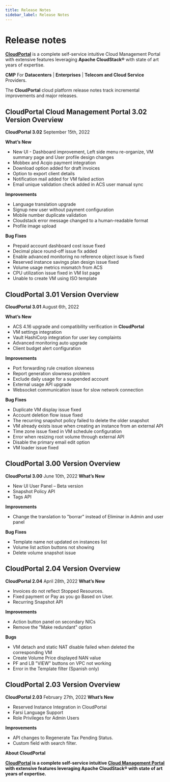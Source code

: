 ```yaml
---
title: Release Notes
sidebar_label: Release Notes
---
```


# Release notes

[**CloudPortal**](https://www.CloudPortal.com/) is a complete self-service intuitive Cloud Management Portal with extensive features leveraging **Apache CloudStack®** with state of art years of expertise.

**CMP** For **Datacenters** | **Enterprises** | **Telecom and Cloud Service** Providers.

The **CloudPortal** cloud platform release notes track incremental improvements and major releases.
## CloudPortal Cloud Management Portal 3.02 Version Overview

**CloudPortal 3.02**
September 15th, 2022

**What’s New**
- New UI - Dashboard improvement, Left side menu re-organize, VM summary page and User profile design changes
- Mobbex and Acqio payment integration
- Download option added for draft invoices
- Option to export client details
- Notification mail added for VM failed action
- Email unique validation check added in ACS user manual sync

**Improvements**
- Language translation upgrade
- Signup new user without payment configuration
- Mobile number duplicate validation
- Cloudstack error message changed to a human-readable format
- Profile image upload 

**Bug Fixes**
- Prepaid account dashboard cost issue fixed
- Decimal place round-off issue fix added
- Enable advanced monitoring no reference object issue is fixed
- Reserved instance savings plan design issue fixed
- Volume usage metrics mismatch from ACS
- CPU utilization issue fixed in VM list page
- Unable to create VM using ISO template

## CloudPortal 3.01 Version Overview

**CloudPortal 3.01**
August 6th, 2022

**What’s New**
- ACS 4.16 upgrade and compatibility verification in **CloudPortal**
- VM settings integration
- Vault HashiCorp integration for user key complaints
- Advanced monitoring auto upgrade
- Client budget alert configuration

**Improvements**
- Port forwarding rule creation slowness
- Report generation slowness problem
- Exclude daily usage for a suspended account
- External usage API upgrade
- Websocket communication issue for slow network connection
 

**Bug Fixes**
- Duplicate VM display issue fixed
- Account deletion flow issue fixed
- The recurring snapshot policy failed to delete the older snapshot
- VM already exists issue when creating an instance from an external API
- Time zone issue fixed in VM schedule configuration
- Error when resizing root volume through external API
- Disable the primary email edit option
- VM loader issue fixed


## CloudPortal 3.00 Version Overview


**CloudPortal 3.00** 
June 10th, 2022 
**What’s New** 
- New UI User Panel – Beta version 
- Snapshot Policy API 
- Tags API 
 
**Improvements** 
- Change the translation to "borrar" instead of Eliminar in Admin and user panel 
 
**Bug Fixes** 
- Template name not updated on instances list 
- Volume list action buttons not showing 
- Delete volume snapshot issue 

## CloudPortal 2.04 Version Overview

**CloudPortal 2.04**
April 28th, 2022 
**What’s New** 
- Invoices do not reflect Stopped Resources. 
- Fixed payment or Pay as you go Based on User. 
- Recurring Snapshot API 
 
**Improvements** 
- Action button panel on secondary NICs 
- Remove the "Make redundant" option 
 
**Bugs** 
- VM detach and static NAT disable failed when deleted the corresponding VM 
- Create Volume Price displayed NAN value 
- PF and LB "VIEW" buttons on VPC not working 
- Error in the Template filter (Spanish only) 


## CloudPortal 2.03 Version Overview

**CloudPortal 2.03** 
February 27th, 2022 
**What’s New**
- Reserved Instance Integration in CloudPortal 
- Farsi Language Support 
- Role Privileges for Admin Users 
 
**Improvements** 
- API changes to Regenerate Tax Pending Status. 
- Custom field with search filter.

**About CloudPortal**

**[CloudPortal](https://www.CloudPortal.com/watch?v=nyV8oE3dfXs) is a complete self-service intuitive [Cloud Management Portal](https://www.CloudPortal.com/) with extensive features leveraging Apache CloudStack® with state of art years of expertise.**

